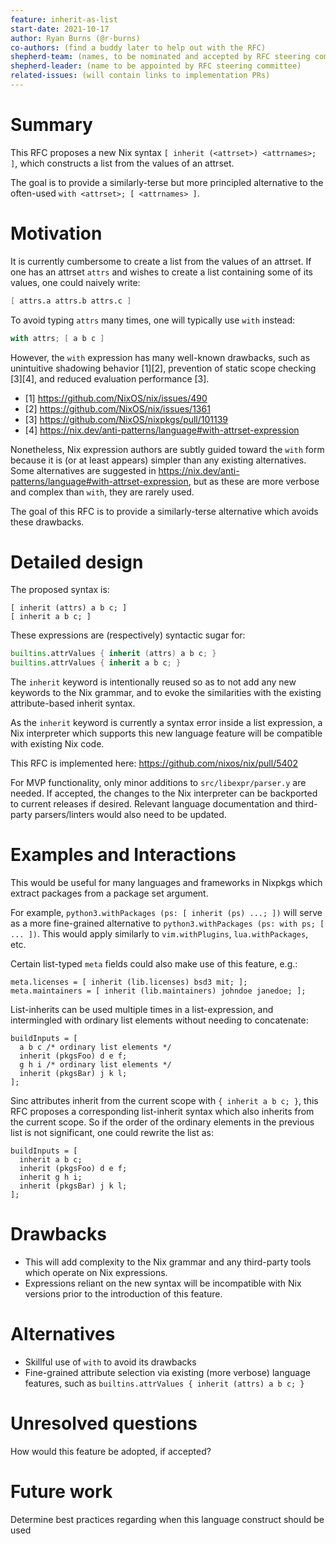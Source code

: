 ```yaml
---
feature: inherit-as-list
start-date: 2021-10-17
author: Ryan Burns (@r-burns)
co-authors: (find a buddy later to help out with the RFC)
shepherd-team: (names, to be nominated and accepted by RFC steering committee)
shepherd-leader: (name to be appointed by RFC steering committee)
related-issues: (will contain links to implementation PRs)
---
```


# Summary
[summary]: #summary

This RFC proposes a new Nix syntax `[ inherit (<attrset>) <attrnames>; ]`,
which constructs a list from the values of an attrset.

The goal is to provide a similarly-terse but more principled alternative
to the often-used `with <attrset>; [ <attrnames> ]`.

# Motivation
[motivation]: #motivation

It is currently cumbersome to create a list from the values of an attrset.
If one has an attrset `attrs` and wishes to create a list containing some of
its values, one could naively write:

```nix
[ attrs.a attrs.b attrs.c ]
```

To avoid typing `attrs` many times, one will typically use `with` instead:

```nix
with attrs; [ a b c ]
```

However, the `with` expression has many well-known drawbacks, such as
unintuitive shadowing behavior [1][2], prevention of static scope checking [3][4],
and reduced evaluation performance [3].

* [1] https://github.com/NixOS/nix/issues/490
* [2] https://github.com/NixOS/nix/issues/1361
* [3] https://github.com/NixOS/nixpkgs/pull/101139
* [4] https://nix.dev/anti-patterns/language#with-attrset-expression

Nonetheless, Nix expression authors are subtly guided toward the `with` form
because it is (or at least appears) simpler than any existing alternatives.
Some alternatives are suggested in
https://nix.dev/anti-patterns/language#with-attrset-expression, but as these
are more verbose and complex than `with`, they are rarely used.

The goal of this RFC is to provide a similarly-terse alternative which avoids
these drawbacks.

# Detailed design
[design]: #detailed-design

The proposed syntax is:

```
[ inherit (attrs) a b c; ]
[ inherit a b c; ]
```

These expressions are (respectively) syntactic sugar for:

```nix
builtins.attrValues { inherit (attrs) a b c; }
builtins.attrValues { inherit a b c; }
```

The `inherit` keyword is intentionally reused so as to not add any new
keywords to the Nix grammar, and to evoke the similarities with the
existing attribute-based inherit syntax.

As the `inherit` keyword is currently a syntax error inside a list expression,
a Nix interpreter which supports this new language feature will be compatible
with existing Nix code.

This RFC is implemented here: https://github.com/nixos/nix/pull/5402

For MVP functionality, only minor additions to `src/libexpr/parser.y` are
needed. If accepted, the changes to the Nix interpreter can be backported
to current releases if desired. Relevant language documentation and
third-party parsers/linters would also need to be updated.

# Examples and Interactions
[examples-and-interactions]: #examples-and-interactions

This would be useful for many languages and frameworks in Nixpkgs which
extract packages from a package set argument.

For example, `python3.withPackages (ps: [ inherit (ps) ...; ])` will serve as a
more fine-grained alternative to `python3.withPackages (ps: with ps; [ ... ])`.
This would apply similarly to `vim.withPlugins`, `lua.withPackages`, etc.

Certain list-typed `meta` fields could also make use of this feature, e.g.:
```
meta.licenses = [ inherit (lib.licenses) bsd3 mit; ];
meta.maintainers = [ inherit (lib.maintainers) johndoe janedoe; ];
```

List-inherits can be used multiple times in a list-expression, and intermingled
with ordinary list elements without needing to concatenate:

```
buildInputs = [
  a b c /* ordinary list elements */
  inherit (pkgsFoo) d e f;
  g h i /* ordinary list elements */
  inherit (pkgsBar) j k l;
];
```

Sinc attributes inherit from the current scope with `{ inherit a b c; }`,
this RFC proposes a corresponding list-inherit syntax which also inherits
from the current scope. So if the order of the ordinary elements in the
previous list is not significant, one could rewrite the list as:

```
buildInputs = [
  inherit a b c;
  inherit (pkgsFoo) d e f;
  inherit g h i;
  inherit (pkgsBar) j k l;
];
```


# Drawbacks
[drawbacks]: #drawbacks

* This will add complexity to the Nix grammar and any third-party tools which
  operate on Nix expressions.
* Expressions reliant on the new syntax will be incompatible with
  Nix versions prior to the introduction of this feature.

# Alternatives
[alternatives]: #alternatives

* Skillful use of `with` to avoid its drawbacks
* Fine-grained attribute selection via existing (more verbose) language
  features, such as `builtins.attrValues { inherit (attrs) a b c; }`

# Unresolved questions
[unresolved]: #unresolved-questions

How would this feature be adopted, if accepted?

# Future work
[future]: #future-work

Determine best practices regarding when this language construct should be used
